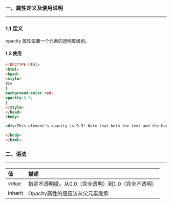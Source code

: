 ### 一、属性定义及使用说明

---

### 1.1 定义

opacity 属性设置一个元素的透明度级别。

#### 1.2 使用

```html
<!DOCTYPE html>
<html>
<head>
<style> 
div
{
background-color:red;
opacity:0.5;
}
</style>
</head>
<body>

<div>This element's opacity is 0.5! Note that both the text and the background-color are affected by the opacity level!</div>

</body>
</html>
```



### 二、语法

---

| 值      | 描述                                               |
| :------ | :------------------------------------------------- |
| *value* | 指定不透明度。从0.0（完全透明）到1.0（完全不透明） |
| inherit | Opacity属性的值应该从父元素继承                    |
